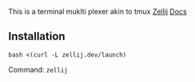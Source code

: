 This is a terminal muklti plexer akin to tmux
[Zellij](https://github.com/zellij-org/zellij)
[Docs](https://zellij.dev/documentation/configuration.html)
  
## Installation
  ```bash <(curl -L zellij.dev/launch)```

Command: `zellij`
